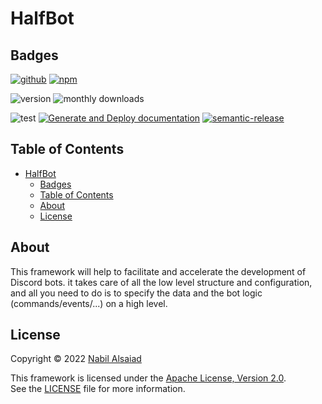 # HalfBot

## Badges

[![github](https://img.shields.io/badge/DisQada/HalfBot-000000?logo=github&logoColor=white)](https://www.github.com/DisQada/HalfBot)
[![npm](https://img.shields.io/badge/@disqada/halfbot-CB3837?logo=npm&logoColor=white)](https://www.npmjs.com/package/@disqada/halfbot)

![version](https://img.shields.io/npm/v/@disqada/halfbot.svg?label=latest&logo=npm)
![monthly downloads](https://img.shields.io/npm/dm/@disqada/halfbot.svg?logo=npm)

![test](https://github.com/DisQada/HalfBot/actions/workflows/test.yml/badge.svg)
[![Generate and Deploy documentation](https://github.com/DisQada/HalfBot/actions/workflows/docs.yml/badge.svg)](https://github.com/DisQada/HalfBot/actions/workflows/docs.yml)
[![semantic-release](https://img.shields.io/badge/%20%20%F0%9F%93%A6%F0%9F%9A%80-semantic--release-e10079.svg?logo=semantic-release)](https://github.com/semantic-release/semantic-release)

## Table of Contents

- [HalfBot](#halfbot)
  - [Badges](#badges)
  - [Table of Contents](#table-of-contents)
  - [About](#about)
  - [License](#license)

## About

This framework will help to facilitate and accelerate the development of Discord bots. it takes care of all the low level structure and configuration, and all you need to do is to specify the data and the bot logic (commands/events/...) on a high level.

## License

Copyright © 2022 [Nabil Alsaiad](https://github.com/nabil-alsaiad)

This framework is licensed under the [Apache License, Version 2.0](https://www.apache.org/licenses/LICENSE-2.0).  
See the [LICENSE](LICENSE) file for more information.
